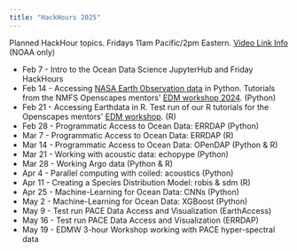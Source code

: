 ```yaml
---
title: "HackHours 2025"
---
```


Planned HackHour topics. Fridays 11am Pacific/2pm Eastern. [Video Link Info]() (NOAA only)

* Feb 7 - Intro to the Ocean Data Science JupyterHub and Friday HackHours
* Feb 14 - Accessing [NASA Earth Observation data](https://www.earthdata.nasa.gov/) in Python. Tutorials from the NMFS Openscapes mentors' [EDM workshop 2024](https://nmfs-opensci.github.io/EDMW-EarthData-Workshop-2024/). (Python)
* Feb 21 - Accessing Earthdata in R. Test run of our R tutorials for the Openscapes mentors' [EDM workshop](https://nmfs-opensci.github.io/EDMW-EarthData-Workshop-2024/). (R)
* Feb 28 - Programmatic Access to Ocean Data: ERRDAP (Python)
* Mar 7 - Programmatic Access to Ocean Data: ERRDAP (R)
* Mar 14 - Programmatic Access to Ocean Data: OPenDAP (Python & R)
* Mar 21 - Working with acoustic data: echopype (Python)
* Mar 28 - Working Argo data (Python & R)
* Apr 4 - Parallel computing with coiled: acoustics (Python)
* Apr 11 - Creating a Species Distribution Model: robis & sdm (R)
* Apr 25 - Machine-Learning for Ocean Data: CNNs (Python)
* May 2 - Machine-Learning for Ocean Data: XGBoost (Python)
* May 9 - Test run PACE Data Access and Visualization (EarthAccess)
* May 16 - Test run PACE Data Access and Visualization (ERRDAP)
* May 19 - EDMW 3-hour Workshop working with PACE hyper-spectral data
